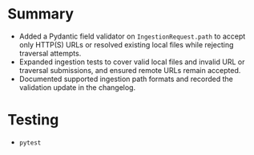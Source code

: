 # Summary
- Added a Pydantic field validator on `IngestionRequest.path` to accept only HTTP(S) URLs or resolved existing local files while rejecting traversal attempts.
- Expanded ingestion tests to cover valid local files and invalid URL or traversal submissions, and ensured remote URLs remain accepted.
- Documented supported ingestion path formats and recorded the validation update in the changelog.

# Testing
- `pytest`

